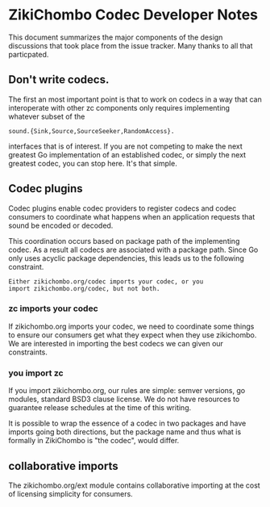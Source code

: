 # ZikiChombo Codec Developer Notes

This document summarizes the major components of the 
design discussions that took place from the issue tracker.
Many thanks to all that particpated.

## Don't write codecs.
The first an most important point is that to work on codecs
in a way that can interoperate with other zc components 
only requires implementing whatever subset of the 

    sound.{Sink,Source,SourceSeeker,RandomAccess}.

interfaces that is of interest.  If you are not competing to make the next
greatest Go implementation of an established codec, or simply the next greatest
codec, you can stop here.  It's that simple.

## Codec plugins
Codec plugins enable codec providers to register codecs 
and codec consumers to coordinate what happens when 
an application requests that sound be encoded or decoded.

This coordination occurs based on package path of the 
implementing codec.  As a result all codecs are associated
with a package path.  Since Go only uses acyclic package 
dependencies, this leads us to the following constraint.

```
Either zikichombo.org/codec imports your codec, or you
import zikichombo.org/codec, but not both.
```

### zc imports your codec
If zikichombo.org imports your codec, we need to coordinate
some things to ensure our consumers get what they expect 
when they use zikichombo.  We are interested in importing 
the best codecs we can given our constraints.  

### you import zc
If you import zikichombo.org, our rules are simple:
semver versions, go modules, standard BSD3 clause license.
We do not have resources to guarantee release schedules at 
the time of this writing.

It is possible to wrap the essence of a codec in two packages
and have imports going both directions, but the package name
and thus what is formally in ZikiChombo is "the codec", would 
differ.

## collaborative imports
The zikichombo.org/ext module contains collaborative importing 
at the cost of licensing simplicity for consumers.





